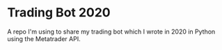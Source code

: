 # Trading Bot 2020
A repo I'm using to share my trading bot which I wrote in 2020 in Python using the Metatrader API.
